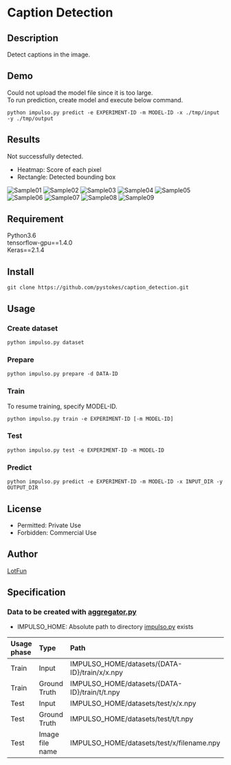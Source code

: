 # __Caption Detection__

## Description
Detect captions in the image.

## Demo
Could not upload the model file since it is too large.  
To run prediction, create model and execute below command.  
```
python impulso.py predict -e EXPERIMENT-ID -m MODEL-ID -x ./tmp/input -y ./tmp/output
```

## Results
Not successfully detected.  
- Heatmap: Score of each pixel
- Rectangle: Detected bounding box

![Sample01](https://github.com/pystokes/caption_detection/blob/master/tmp/output/figures/sample01.jpg)
![Sample02](https://github.com/pystokes/caption_detection/blob/master/tmp/output/figures/sample02.jpg)
![Sample03](https://github.com/pystokes/caption_detection/blob/master/tmp/output/figures/sample03.jpg)
![Sample04](https://github.com/pystokes/caption_detection/blob/master/tmp/output/figures/sample04.jpg)
![Sample05](https://github.com/pystokes/caption_detection/blob/master/tmp/output/figures/sample05.jpg)
![Sample06](https://github.com/pystokes/caption_detection/blob/master/tmp/output/figures/sample06.jpg)
![Sample07](https://github.com/pystokes/caption_detection/blob/master/tmp/output/figures/sample07.jpg)
![Sample08](https://github.com/pystokes/caption_detection/blob/master/tmp/output/figures/sample08.jpg)
![Sample09](https://github.com/pystokes/caption_detection/blob/master/tmp/output/figures/sample09.jpg)

## Requirement
Python3.6  
tensorflow-gpu==1.4.0  
Keras==2.1.4  

## Install
```
git clone https://github.com/pystokes/caption_detection.git
```

## Usage
### Create dataset
```
python impulso.py dataset
```

### Prepare
```
python impulso.py prepare -d DATA-ID
```

### Train
To resume training, specify MODEL-ID.
```
python impulso.py train -e EXPERIMENT-ID [-m MODEL-ID]
```

### Test
```
python impulso.py test -e EXPERIMENT-ID -m MODEL-ID
```

### Predict
```
python impulso.py predict -e EXPERIMENT-ID -m MODEL-ID -x INPUT_DIR -y OUTPUT_DIR
```

## License
- Permitted: Private Use  
- Forbidden: Commercial Use  

## Author
[LotFun](https://github.com/pystokes)

## Specification
### Data to be created with [aggregator.py](https://github.com/pystokes/caption_detection/blob/master/src/aggregator.py)
- IMPULSO_HOME: Absolute path to directory [impulso.py](https://github.com/pystokes/caption_detection/blob/master/impulso.py) exists

|Usage phase|Type|Path|
|:---|:---|:---|
|Train|Input|IMPULSO_HOME/datasets/{DATA-ID}/train/x/x.npy
|Train|Ground Truth|IMPULSO_HOME/datasets/{DATA-ID}/train/t/t.npy
|Test|Input|IMPULSO_HOME/datasets/test/x/x.npy
|Test|Ground Truth|IMPULSO_HOME/datasets/test/t/t.npy
|Test|Image file name|IMPULSO_HOME/datasets/test/x/filename.npy
